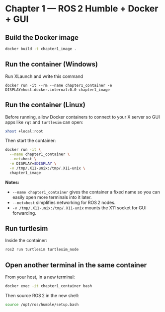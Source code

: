 # Chapter 1 — ROS 2 Humble + Docker + GUI

## Build the Docker image
```bash
docker build -t chapter1_image .
```
## Run the container (Windows)
Run XLaunch and write this command
```
docker run -it --rm --name chapter1_container -e DISPLAY=host.docker.internal:0.0 chapter1_image
```

## Run the container (Linux)
Before running, allow Docker containers to connect to your X server so GUI apps like `rqt` and `turtlesim` can open:
```bash
xhost +local:root
```
Then start the container:
```bash
docker run -it \
  --name chapter1_container \
  --net=host \
  -e DISPLAY=$DISPLAY \
  -v /tmp/.X11-unix:/tmp/.X11-unix \
  chapter1_image
```
**Notes:**  
- `--name chapter1_container` gives the container a fixed name so you can easily open more terminals into it later.  
- `--net=host` simplifies networking for ROS 2 nodes.  
- `-v /tmp/.X11-unix:/tmp/.X11-unix` mounts the X11 socket for GUI forwarding.

## Run turtlesim
Inside the container:
```bash
ros2 run turtlesim turtlesim_node
```

## Open another terminal in the same container
From your host, in a new terminal:
```bash
docker exec -it chapter1_container bash
```
Then source ROS 2 in the new shell:
```bash
source /opt/ros/humble/setup.bash
```
